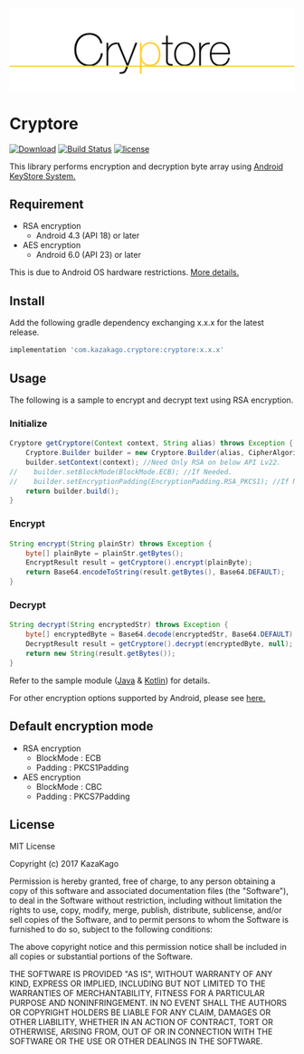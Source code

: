 ![./artwork/logo.png](./artwork/logo.png)

Cryptore
====

[![Download](https://api.bintray.com/packages/kazakago/maven/cryptore/images/download.svg)](https://bintray.com/kazakago/maven/cryptore/_latestVersion)
[![Build Status](https://www.bitrise.io/app/436ed4113cb15072/status.svg?token=5I58EK088C0wp3UWmf75qA)](https://www.bitrise.io/app/436ed4113cb15072)
[![license](https://img.shields.io/github/license/kazakago/cryptore.svg)](LICENSE.md)

This library performs encryption and decryption byte array using [Android KeyStore System.](https://developer.android.com/training/articles/keystore.html)

## Requirement

- RSA encryption
    - Android 4.3 (API 18) or later
- AES encryption
    - Android 6.0 (API 23) or later

This is due to Android OS hardware restrictions. [More details.](https://developer.android.com/training/articles/keystore.html#SupportedAlgorithms)

## Install

Add the following gradle dependency exchanging x.x.x for the latest release.

```groovy
implementation 'com.kazakago.cryptore:cryptore:x.x.x'
```

## Usage

The following is a sample to encrypt and decrypt text using RSA encryption.

### Initialize

```java
Cryptore getCryptore(Context context, String alias) throws Exception {
    Cryptore.Builder builder = new Cryptore.Builder(alias, CipherAlgorithm.RSA);
    builder.setContext(context); //Need Only RSA on below API Lv22.
//    builder.setBlockMode(BlockMode.ECB); //If Needed.
//    builder.setEncryptionPadding(EncryptionPadding.RSA_PKCS1); //If Needed.
    return builder.build();
}
```

### Encrypt
```java
String encrypt(String plainStr) throws Exception {         
    byte[] plainByte = plainStr.getBytes();         
    EncryptResult result = getCryptore().encrypt(plainByte);
    return Base64.encodeToString(result.getBytes(), Base64.DEFAULT);
}
```

### Decrypt
```java
String decrypt(String encryptedStr) throws Exception {
    byte[] encryptedByte = Base64.decode(encryptedStr, Base64.DEFAULT);
    DecryptResult result = getCryptore().decrypt(encryptedByte, null);
    return new String(result.getBytes());
}
```

Refer to the sample module ([Java](https://github.com/KazaKago/Cryptore/tree/master/samplejava) & [Kotlin](https://github.com/KazaKago/Cryptore/tree/master/samplekotlin)) for details.

For other encryption options supported by Android, please see [here.](https://developer.android.com/training/articles/keystore.html#SupportedAlgorithms)

## Default encryption mode

- RSA encryption
    - BlockMode : ECB
    - Padding : PKCS1Padding
- AES encryption
    - BlockMode : CBC
    - Padding : PKCS7Padding

## License
MIT License

Copyright (c) 2017 KazaKago

Permission is hereby granted, free of charge, to any person obtaining a copy
of this software and associated documentation files (the "Software"), to deal
in the Software without restriction, including without limitation the rights
to use, copy, modify, merge, publish, distribute, sublicense, and/or sell
copies of the Software, and to permit persons to whom the Software is
furnished to do so, subject to the following conditions:

The above copyright notice and this permission notice shall be included in all
copies or substantial portions of the Software.

THE SOFTWARE IS PROVIDED "AS IS", WITHOUT WARRANTY OF ANY KIND, EXPRESS OR
IMPLIED, INCLUDING BUT NOT LIMITED TO THE WARRANTIES OF MERCHANTABILITY,
FITNESS FOR A PARTICULAR PURPOSE AND NONINFRINGEMENT. IN NO EVENT SHALL THE
AUTHORS OR COPYRIGHT HOLDERS BE LIABLE FOR ANY CLAIM, DAMAGES OR OTHER
LIABILITY, WHETHER IN AN ACTION OF CONTRACT, TORT OR OTHERWISE, ARISING FROM,
OUT OF OR IN CONNECTION WITH THE SOFTWARE OR THE USE OR OTHER DEALINGS IN THE
SOFTWARE.
